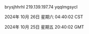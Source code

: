 brysjhhrhl 219.139.197.74 yqqlmgsycl

2024年 10月 26日 星期六 04:40:02 CST

2024年 10月 25日 星期五 20:40:02 GMT
